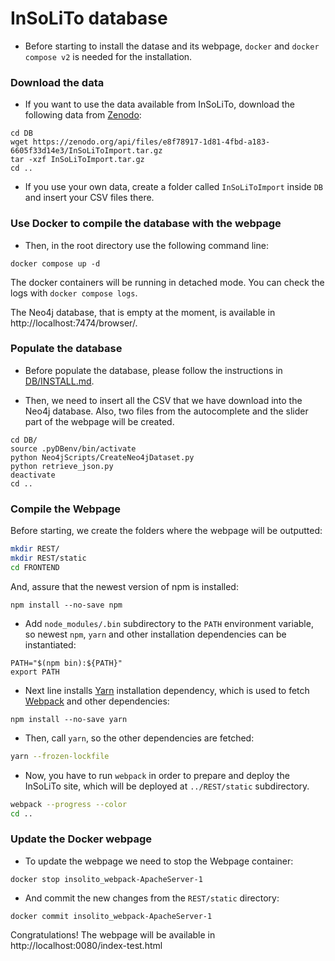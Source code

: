 # InSoLiTo database

* Before starting to install the datase and its webpage, `docker` and `docker compose v2` is needed for the installation.

### Download the data

* If you want to use the data available from InSoLiTo, download the following data from [Zenodo](https://doi.org/10.5281/zenodo.6359386):

```
cd DB
wget https://zenodo.org/api/files/e8f78917-1d81-4fbd-a183-6605f33d14e3/InSoLiToImport.tar.gz 
tar -xzf InSoLiToImport.tar.gz
cd ..
```
* If you use your own data, create a folder called `InSoLiToImport` inside `DB` and insert your CSV files there.

### Use Docker to compile the database with the webpage

* Then, in the root directory use the following command line:

```
docker compose up -d
```

The docker containers will be running in detached mode. You can check the logs with `docker compose logs`.

The Neo4j database, that is empty at the moment, is available in http://localhost:7474/browser/.

### Populate the database

* Before populate the database, please follow the instructions in [DB/INSTALL.md](InSoLiTo_Webpack/DB/INSTALL.md).

* Then, we need to insert all the CSV that we have download into the Neo4j database. Also, two files from the autocomplete and the slider part of the webpage will be created.
```
cd DB/
source .pyDBenv/bin/activate
python Neo4jScripts/CreateNeo4jDataset.py
python retrieve_json.py
deactivate
cd ..
```

### Compile the Webpage

Before starting, we create the folders where the webpage will be outputted:

```bash
mkdir REST/
mkdir REST/static
cd FRONTEND
```

And, assure that the newest version of npm is installed:

```
npm install --no-save npm
```

* Add `node_modules/.bin` subdirectory to the `PATH` environment variable, so newest `npm`, `yarn` and other installation dependencies can be instantiated:

```
PATH="$(npm bin):${PATH}"
export PATH
```

* Next line installs [Yarn](https://yarnpkg.com/) installation dependency, which is used to fetch [Webpack](https://webpack.github.io/) and other dependencies:

```
npm install --no-save yarn
```

* Then, call `yarn`, so the other dependencies are fetched:

```bash
yarn --frozen-lockfile
```

* Now, you have to run `webpack` in order to prepare and deploy the InSoLiTo site, which will be deployed at `../REST/static` subdirectory.

```bash
webpack --progress --color
cd ..
```

### Update the Docker webpage

* To update the webpage we need to stop the Webpage container:

```
docker stop insolito_webpack-ApacheServer-1
```

* And commit the new changes from the `REST/static` directory:

```
docker commit insolito_webpack-ApacheServer-1
```

Congratulations! The webpage will be available in http://localhost:0080/index-test.html